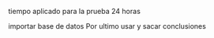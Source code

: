 tiempo aplicado para la prueba 24 horas

importar base de datos
Por ultimo usar y sacar conclusiones
